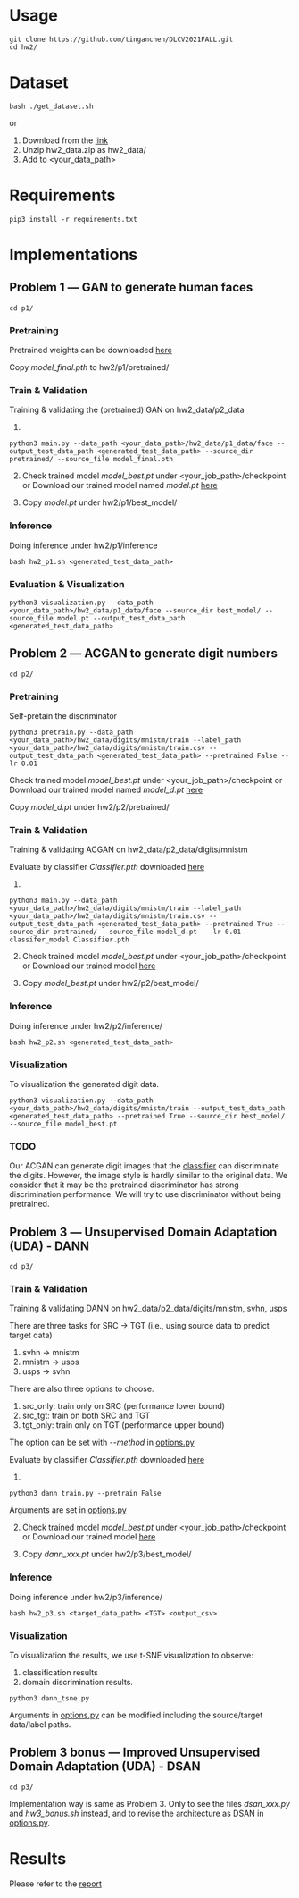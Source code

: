 # Usage
    git clone https://github.com/tinganchen/DLCV2021FALL.git
    cd hw2/

# Dataset
    bash ./get_dataset.sh

or 
1. Download from the [link](https://drive.google.com/file/d/1SEhOw-9lN8Vao5E5MCjJnitQBqKBO53S/view?usp=sharing) 
2. Unzip hw2_data.zip as hw2_data/
3. Add to <your_data_path> 

# Requirements

    pip3 install -r requirements.txt


# Implementations

## Problem 1 ― GAN to generate human faces
    cd p1/

### Pretraining 

Pretrained weights can be downloaded [here](https://drive.google.com/file/d/1r9fnO0tloxCfYpYcobFV89CXUUGjfuiq/view?usp=sharing)

Copy *model_final.pth* to hw2/p1/pretrained/

### Train & Validation

Training & validating the (pretrained) GAN on hw2_data/p2_data

1.
```shell
python3 main.py --data_path <your_data_path>/hw2_data/p1_data/face --output_test_data_path <generated_test_data_path> --source_dir pretrained/ --source_file model_final.pth
```

2. Check trained model *model_best.pt* under <your_job_path>/checkpoint or Download our trained model named *model.pt* [here](https://drive.google.com/file/d/114c2ewuxYtxvvXulRlnbn9YnYfBBJUKx/view?usp=sharing)

3. Copy *model.pt* under hw2/p1/best_model/

### Inference

Doing inference under hw2/p1/inference

```shell
bash hw2_p1.sh <generated_test_data_path>
```

### Evaluation & Visualization

```shell
python3 visualization.py --data_path <your_data_path>/hw2_data/p1_data/face --source_dir best_model/ --source_file model.pt --output_test_data_path <generated_test_data_path>
```

## Problem 2 ― ACGAN to generate digit numbers
    cd p2/

### Pretraining

Self-pretain the discriminator

```shell
python3 pretrain.py --data_path <your_data_path>/hw2_data/digits/mnistm/train --label_path <your_data_path>/hw2_data/digits/mnistm/train.csv --output_test_data_path <generated_test_data_path> --pretrained False --lr 0.01
```

Check trained model *model_best.pt* under <your_job_path>/checkpoint or Download our trained model named *model_d.pt* [here](https://drive.google.com/file/d/168upVTErMenJDNMicqegM7ChjpZpTDHU/view?usp=sharing)

Copy *model_d.pt* under hw2/p2/pretrained/


### Train & Validation

Training & validating ACGAN on hw2_data/p2_data/digits/mnistm

Evaluate by classifier *Classifier.pth* downloaded [here](https://drive.google.com/file/d/1BDeP24VQJZuNdoAEtvxpnJnxpAShLxpt/view?usp=sharing)

1.
```shell
python3 main.py --data_path <your_data_path>/hw2_data/digits/mnistm/train --label_path <your_data_path>/hw2_data/digits/mnistm/train.csv --output_test_data_path <generated_test_data_path> --pretrained True --source_dir pretrained/ --source_file model_d.pt  --lr 0.01 --classifer_model Classifier.pth
```

2. Check trained model *model_best.pt* under <your_job_path>/checkpoint or Download our trained model [here](https://drive.google.com/file/d/1zYn4RTR394rR0LRVlv9QDj-6MHopavnu/view?usp=sharing)

3. Copy *model_best.pt* under hw2/p2/best_model/

### Inference

Doing inference under hw2/p2/inference/

```shell
bash hw2_p2.sh <generated_test_data_path>
```

### Visualization
To visualization the generated digit data. 

```shell
python3 visualization.py --data_path <your_data_path>/hw2_data/digits/mnistm/train --output_test_data_path <generated_test_data_path> --pretrained True --source_dir best_model/ --source_file model_best.pt 
```

### TODO
Our ACGAN can generate digit images that the [classifier](./p2/digit_classifier.py) can discriminate the digits.
However, the image style is hardly similar to the original data. 
We consider that it may be the pretrained discriminator has strong discrimination performance.
We will try to use discriminator without being pretrained.


## Problem 3 ― Unsupervised Domain Adaptation (UDA) - DANN
    cd p3/

### Train & Validation

Training & validating DANN on hw2_data/p2_data/digits/mnistm, svhn, usps

There are three tasks for SRC -> TGT (i.e., using source data to predict target data)

1. svhn -> mnistm
2. mnistm -> usps
3. usps -> svhn

There are also three options to choose.

1. src_only: train only on SRC (performance lower bound)
2. src_tgt: train on both SRC and TGT
3. tgt_only: train only on TGT (performance upper bound)

The option can be set with *--method* in [options.py](./p3/utils/options.py)

Evaluate by classifier *Classifier.pth* downloaded [here](https://drive.google.com/file/d/1BDeP24VQJZuNdoAEtvxpnJnxpAShLxpt/view?usp=sharing)

1.
```shell
python3 dann_train.py --pretrain False
```
Arguments are set in [options.py](./p3/utils/options.py)

2. Check trained model *model_best.pt* under <your_job_path>/checkpoint or Download our trained model [here](https://drive.google.com/drive/folders/1Tc4ZGCi7Kab6Z_VfsbpUrV-D4bN5ekri?usp=sharing)

3. Copy *dann_xxx.pt* under hw2/p3/best_model/

### Inference

Doing inference under hw2/p3/inference/

```shell
bash hw2_p3.sh <target_data_path> <TGT> <output_csv>
```

### Visualization
To visualization the results, we use t-SNE visualization to observe:

1. classification results 
2. domain discrimination results. 

```shell
python3 dann_tsne.py
```
Arguments in [options.py](./p3/utils/options.py) can be modified including the source/target data/label paths.


## Problem 3 bonus ― Improved Unsupervised Domain Adaptation (UDA) - DSAN
    cd p3/

Implementation way is same as Problem 3.
Only to see the files *dsan_xxx.py* and *hw3_bonus.sh* instead, and to revise the architecture as DSAN in [options.py](./p3/utils/options.py).

    
# Results

Please refer to the [report](./hw2_d09921014.pdf)
